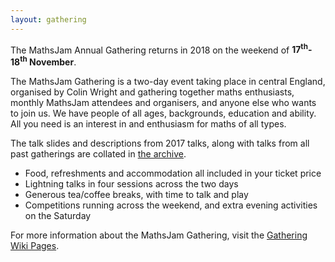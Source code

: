 ```yaml
---
layout: gathering
---
```


The MathsJam Annual Gathering returns in 2018 on the weekend of
**17<sup>th</sup>-18<sup>th</sup> November**.  

The MathsJam Gathering is a two-day event taking place in central England, organised by Colin Wright and gathering together maths enthusiasts, monthly MathsJam attendees and organisers, and anyone else who wants to join us. We have people of all ages, backgrounds, education and ability. All you need is an interest in and enthusiasm for maths of all types.

The talk slides and descriptions from 2017 talks, along with talks from all past gatherings are collated in [the archive]({{site.url}}/gathering/archive).

* Food, refreshments and accommodation all included in your ticket price
* Lightning talks in four sessions across the two days
* Generous tea/coffee breaks, with time to talk and play
* Competitions running across the weekend, and extra evening activities on the Saturday

For more information about the MathsJam Gathering, visit the [Gathering Wiki Pages](https://www.solipsys.co.uk/cgi-bin/MJ_Wiki.py).
